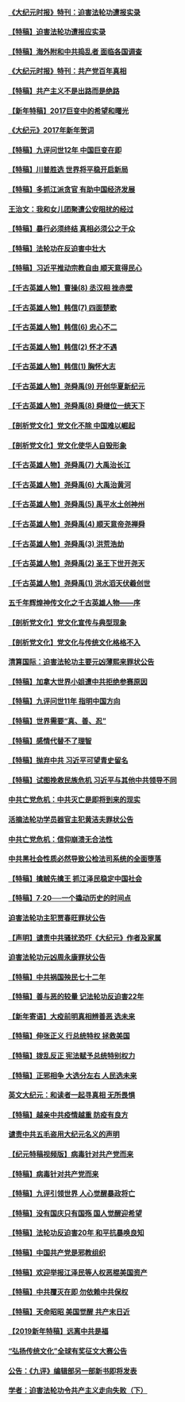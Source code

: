 #### [《大纪元时报》特刊：迫害法轮功遭报实录](../pages/nsc424/n9082916.md?t=03122303)
#### [【特稿】迫害法轮功遭报应实录](../pages/nsc424/n9055656.md?t=03122303)
#### [【特稿】海外附和中共捣乱者 面临各国调查](../pages/nsc424/n9047645.md?t=03122303)
#### [《大纪元时报》特刊：共产党百年真相](../pages/nsc424/n8879818.md?t=03122303)
#### [【特稿】共产主义不是出路而是绝路](../pages/nsc424/n8792816.md?t=03122303)
#### [【新年特稿】2017巨变中的希望和曙光](../pages/nsc424/n8655525.md?t=03122303)
#### [《大纪元》2017年新年贺词](../pages/nsc424/n8651727.md?t=03122303)
#### [【特稿】九评问世12年 中国巨变在即](../pages/nsc424/n8506053.md?t=03122303)
#### [【特稿】川普胜选 世界将平稳开启新局](../pages/nsc424/n8482166.md?t=03122303)
#### [【特稿】多抓江派贪官 有助中国经济发展](../pages/nsc424/n8454769.md?t=03122303)
#### [王治文：我和女儿团聚遭公安阻扰的经过](../pages/nsc424/n8186638.md?t=03122303)
#### [【特稿】暴行必须终结‭ ‬真相必须公之于众](../pages/nsc424/n8103572.md?t=03122303)
#### [【特稿】法轮功在反迫害中壮大](../pages/nsc424/n7915493.md?t=03122303)
#### [【特稿】习近平推动宗教自由 顺天意得民心](../pages/nsc424/n7782230.md?t=03122303)
#### [【千古英雄人物】曹操(8) 丞汉相 挫赤壁](../pages/nsc424/n7662490.md?t=03122303)
#### [【千古英雄人物】韩信(7) 四面楚歌](../pages/nsc424/n7552608.md?t=03122303)
#### [【千古英雄人物】韩信(6) 忠心不二](../pages/nsc424/n7552572.md?t=03122303)
#### [【千古英雄人物】韩信(2) 怀才不遇](../pages/nsc424/n7547691.md?t=03122303)
#### [【千古英雄人物】韩信(1) 胸怀大志](../pages/nsc424/n7544501.md?t=03122303)
#### [【千古英雄人物】尧舜禹(9) 开创华夏新纪元](../pages/nsc424/n7519873.md?t=03122303)
#### [【千古英雄人物】尧舜禹(8) 舜继位一统天下](../pages/nsc424/n7515411.md?t=03122303)
#### [【剖析党文化】党文化不除 中国难以崛起](../pages/nsc424/n7484466.md?t=03122303)
#### [【剖析党文化】党文化使华人自毁形象](../pages/nsc424/n7480414.md?t=03122303)
#### [【千古英雄人物】尧舜禹(7) 大禹治长江](../pages/nsc424/n7475820.md?t=03122303)
#### [【千古英雄人物】尧舜禹(6) 大禹治黄河](../pages/nsc424/n7475816.md?t=03122303)
#### [【千古英雄人物】尧舜禹(5) 禹平水土创神州](../pages/nsc424/n7475809.md?t=03122303)
#### [【千古英雄人物】尧舜禹(4) 顺天意帝尧禅舜](../pages/nsc424/n7471624.md?t=03122303)
#### [【千古英雄人物】尧舜禹(3) 洪荒浩劫](../pages/nsc424/n7471607.md?t=03122303)
#### [【千古英雄人物】尧舜禹(2) 圣王下世开尧天](../pages/nsc424/n7467643.md?t=03122303)
#### [【千古英雄人物】尧舜禹(1) 洪水滔天伏羲创世](../pages/nsc424/n7467618.md?t=03122303)
#### [五千年辉煌神传文化之千古英雄人物——序](../pages/nsc424/n7465898.md?t=03122303)
#### [【剖析党文化】党文化宣传与典型现象](../pages/nsc424/n4667282.md?t=03122303)
#### [【剖析党文化】党文化与传统文化格格不入](../pages/nsc424/n4665279.md?t=03122303)
#### [清算国际：迫害法轮功主要元凶薄熙来罪状公告](../pages/nsc424/n4621860.md?t=03122303)
#### [【特稿】加拿大世界小姐遭中共拒绝参赛原因](../pages/nsc424/n4585305.md?t=03122303)
#### [【特稿】九评问世11年 指明中国方向](../pages/nsc424/n4578971.md?t=03122303)
#### [【特稿】世界需要“真、善、忍”](../pages/nsc424/n4577812.md?t=03122303)
#### [【特稿】感情代替不了理智](../pages/nsc424/n4564327.md?t=03122303)
#### [【特稿】抛弃中共 习近平可望青史留名](../pages/nsc424/n4549169.md?t=03122303)
#### [【特稿】试图挽救民族危机 习近平与其他中共领导不同](../pages/nsc424/n4548555.md?t=03122303)
#### [中共亡党危机：中共灭亡是即将到来的现实](../pages/nsc424/n4547349.md?t=03122303)
#### [活摘法轮功学员器官主犯黄洁夫罪状公告](../pages/nsc424/n4547015.md?t=03122303)
#### [中共亡党危机：信仰崩溃无合法性](../pages/nsc424/n4545222.md?t=03122303)
#### [中共黑社会性质必然导致公检法司系统的全面堕落](../pages/nsc424/n4541854.md?t=03122303)
#### [【特稿】擒贼先擒王 抓江泽民稳定中国社会](../pages/nsc424/n4530296.md?t=03122303)
#### [【特稿】7‧20──一个撬动历史的时间点](../pages/nsc424/n4481700.md?t=03122303)
#### [迫害法轮功主犯贾春旺罪状公告](../pages/nsc424/n4455857.md?t=03122303)
#### [【声明】谴责中共骚扰恐吓《大纪元》作者及家属](../pages/nsc424/n4442933.md?t=03122303)
#### [迫害法轮功元凶周永康罪状公告](../pages/nsc424/n4234109.md?t=03122303)
#### [【特稿】中共祸国殃民七十二年](../pages/nsc424/n13272607.md?t=03122303)
#### [【特稿】善与恶的较量 记法轮功反迫害22年](../pages/nsc424/n13086597.md?t=03122303)
#### [【新年寄语】大疫前明真相辨善恶 选未来](../pages/nsc424/n12660855.md?t=03122303)
#### [【特稿】伸张正义 行总统特权 拯救美国](../pages/nsc424/n12616806.md?t=03122303)
#### [【特稿】拨乱反正 宪法赋予总统特别权力](../pages/nsc424/n12598306.md?t=03122303)
#### [【特稿】正邪相争 大选分左右 人民选未来](../pages/nsc424/n12545208.md?t=03122303)
#### [英文大纪元：和读者一起寻真相 无所畏惧](../pages/nsc424/n12542027.md?t=03122303)
#### [【特稿】越亲中共疫情越重 防疫有良方](../pages/nsc424/n12042989.md?t=03122303)
#### [谴责中共五毛盗用大纪元名义的声明](../pages/nsc424/n12014491.md?t=03122303)
#### [【纪元特稿视频版】病毒针对共产党而来](../pages/nsc424/n11977328.md?t=03122303)
#### [【特稿】病毒针对共产党而来](../pages/nsc424/n11928818.md?t=03122303)
#### [【特稿】九评引领世界 人心觉醒暴政将亡](../pages/nsc424/n11660496.md?t=03122303)
#### [【特稿】没有国庆只有国殇 国人觉醒迎希望](../pages/nsc424/n11549354.md?t=03122303)
#### [【特稿】法轮功反迫害20年 和平抗暴唤良知](../pages/nsc424/n11389135.md?t=03122303)
#### [【特稿】中国共产党是邪教组织](../pages/nsc424/n11355551.md?t=03122303)
#### [【特稿】欢迎举报江泽民等人权恶棍美国资产](../pages/nsc424/n11303040.md?t=03122303)
#### [【特稿】中共覆灭在即 勿依赖中共保权](../pages/nsc424/n11278510.md?t=03122303)
#### [【特稿】天命昭昭 美国觉醒 共产末日近](../pages/nsc424/n11150259.md?t=03122303)
#### [【2019新年特稿】远离中共是福](../pages/nsc424/n10942748.md?t=03122303)
#### [“弘扬传统文化”全球有奖征文大赛公告](../pages/nsc424/n10889849.md?t=03122303)
#### [公告：《九评》编辑部另一部新书即将发表](../pages/nsc424/n10405104.md?t=03122303)
#### [学者：迫害法轮功令共产主义走向失败（下）](../pages/nsc424/n10009951.md?t=03122303)
